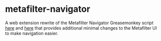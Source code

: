 # metafilter-navigator

A web extension rewrite of the Metafilter Navigator Greasemonkey script [here](https://github.com/snappish/mefi-navigator) and [here](http://userscripts-mirror.org/scripts/show/3330) that provides additional minimal changes to the Metafilter UI to make navigation easier.